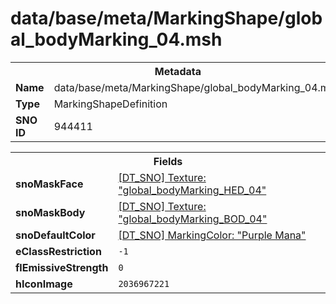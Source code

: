 <h1>data/base/meta/MarkingShape/global_bodyMarking_04.msh</h1><table><tr><th colspan="100%">Metadata</th></tr><tr><td><b>Name</b></td><td>data/base/meta/MarkingShape/global_bodyMarking_04.msh</td></tr><tr><td><b>Type</b></td><td>MarkingShapeDefinition</td></tr><tr><td><b>SNO ID</b></td><td>944411</td></tr></table>

<table><tr><th colspan="100%">Fields</th></tr><tr><td><b>snoMaskFace</b></td><td><a href="..\Texture\global_bodyMarking_HED_04.tex">[DT_SNO] Texture: "global_bodyMarking_HED_04"</a></td></tr><tr><td><b>snoMaskBody</b></td><td><a href="..\Texture\global_bodyMarking_BOD_04.tex">[DT_SNO] Texture: "global_bodyMarking_BOD_04"</a></td></tr><tr><td><b>snoDefaultColor</b></td><td><a href="..\MarkingColor\Purple Mana.mcl">[DT_SNO] MarkingColor: "Purple Mana"</a></td></tr><tr><td><b>eClassRestriction</b></td><td><code>-1</code></td></tr><tr><td><b>flEmissiveStrength</b></td><td><code>0</code></td></tr><tr><td><b>hIconImage</b></td><td><code>2036967221</code></td></tr></table>

